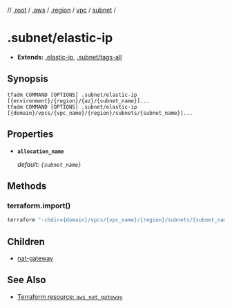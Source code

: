 // [.root] / [.aws] / [.region] / [vpc] / [subnet] /

# .subnet/elastic-ip

- **Extends:** [.elastic-ip], [.subnet/tags-all]

## Synopsis

```
tfadm COMMAND [OPTIONS] .subnet/elastic-ip [{environment}/{region}/{az}/{subnet_name}]...
tfadm COMMAND [OPTIONS] .subnet/elastic-ip [{domain}/vpcs/{vpc_name}/{region}/subnets/{subnet_name}]...
```

## Properties

- **`allocation_name`**

  *default: `{subnet_name}`*

## Methods

### terraform.import()

```bash
terraform "-chdir={domain}/vpcs/{vpc_name}/{region}/subnets/{subnet_name}" import "-input=false" "aws_eip.{allocation_id_}" "{AllocationId}"
```

## Children

- [nat-gateway](../nat-gateway.md)

## See Also

- [Terraform resource: `aws_nat_gateway`](https://registry.terraform.io/providers/hashicorp/aws/latest/docs/resources/nat_gateway)

[^1]: [Jinja expressions](https://jinja.palletsprojects.com/en/3.1.x/templates/#expressions)

[.aws]: ../README.md
[.elastic-ip]: ../.elastic-ip.md
[.region]: ../.region.md
[.root]: ../../../../.tfadm/resources/README.md
[.subnet/tags-all]: ../.subnet/tags-all.md
[nat-gateway]: ../nat-gateway.md
[subnet]: ../subnet.md
[vpc]: ../vpc.md
